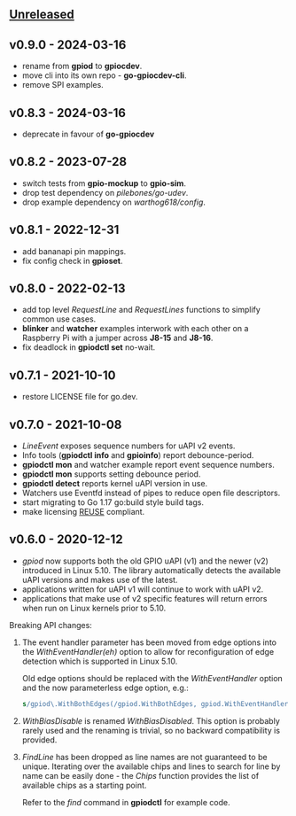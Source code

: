 <!--
SPDX-FileCopyrightText: 2024 Kent Gibson <warthog618@gmail.com>

SPDX-License-Identifier: MIT
-->
## [Unreleased](https://github.com/warthog618/gpiod/compare/v0.9.0...HEAD)

## v0.9.0 - 2024-03-16

- rename from **gpiod** to **gpiocdev**.
- move cli into its own repo - **go-gpiocdev-cli**.
- remove SPI examples.

## v0.8.3 - 2024-03-16

- deprecate in favour of **go-gpiocdev**

## v0.8.2 - 2023-07-28

- switch tests from **gpio-mockup** to **gpio-sim**.
- drop test dependency on *pilebones/go-udev*.
- drop example dependency on *warthog618/config*.

## v0.8.1 - 2022-12-31

- add bananapi pin mappings.
- fix config check in **gpioset**.

## v0.8.0 - 2022-02-13

- add top level *RequestLine* and *RequestLines* functions to simplify common use cases.
- **blinker** and **watcher** examples interwork with each other on a Raspberry Pi with a jumper across **J8-15** and **J8-16**.
- fix deadlock in **gpiodctl set** no-wait.

## v0.7.1 - 2021-10-10

- restore LICENSE file for go.dev.

## v0.7.0 - 2021-10-08

- *LineEvent* exposes sequence numbers for uAPI v2 events.
- Info tools (**gpiodctl info** and **gpioinfo**) report debounce-period.
- **gpiodctl mon** and watcher example report event sequence numbers.
- **gpiodctl mon** supports setting debounce period.
- **gpiodctl detect** reports kernel uAPI version in use.
- Watchers use Eventfd instead of pipes to reduce open file descriptors.
- start migrating to Go 1.17 go:build style build tags.
- make licensing [REUSE](https://reuse.software/) compliant.

## v0.6.0 - 2020-12-12

- *gpiod* now supports both the old GPIO uAPI (v1) and the newer (v2) introduced
  in Linux 5.10. The library automatically detects the available uAPI versions
  and makes use of the latest.
- applications written for uAPI v1 will continue to work with uAPI v2.
- applications that make use of v2 specific features will return errors when run
  on Linux kernels prior to 5.10.

Breaking API changes:

1. The event handler parameter has been moved from edge options into the
   *WithEventHandler(eh)* option to allow for reconfiguration of edge detection
   which is supported in Linux 5.10.

   Old edge options should be replaced with the *WithEventHandler* option and
   the now parameterless edge option, e.g.:

   ```sed
   s/gpiod\.WithBothEdges(/gpiod.WithBothEdges, gpiod.WithEventHandler(/g
   ```

2. *WithBiasDisable* is renamed *WithBiasDisabled*.  This option is probably
   rarely used and the renaming is trivial, so no backward compatibility is
   provided.

3. *FindLine* has been dropped as line names are not guaranteed to be unique.
   Iterating over the available chips and lines to search for line by name can
   be easily done - the *Chips* function provides the list of available chips as
   a starting point.

   Refer to the *find* command in **gpiodctl** for example code.

